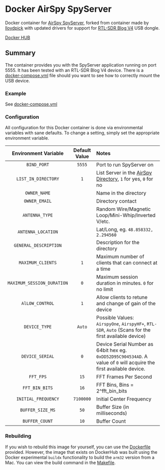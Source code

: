 # Docker AirSpy SpyServer

Docker container for [AirSpy SpyServer](https://airspy.com/download), forked from container made by [lloydpick](https://github.com/lloydpick/docker-spyserver) with updated drivers for support for [RTL-SDR Blog V4](https://www.rtl-sdr.com/V4/) USB dongle.

[Docker HUB](https://hub.docker.com/r/misi90/spyserver-rtlsdr)

## Summary

The container provides you with the SpyServer application running on port 5555. It has been tested with an RTL-SDR Blog V4 device. There is a [docker-compose.yml](https://github.com/MISI90/docker-spyserver-rtlsdr/blob/master/docker-compose.yml) file should you want to see how to correctly mount the USB device.

### Example

See [docker-compose.yml](https://github.com/MISI90/docker-spyserver-rtlsdr/blob/master/docker-compose.yml)

### Configuration

All configuration for this Docker container is done via environmental variables with sane defaults. To change a setting, simply set the appropriate environment variable.

| Environment Variable     | Default Value | Notes |
|:------------------------:|:-------------:|:------|
|`BIND_PORT`               |`5555`         |Port to run SpyServer on|
|`LIST_IN_DIRECTORY`       |`1`            |List Server in the [AirSpy Directory](https://airspy.com/directory/), `1` for yes, `0` for no|
|`OWNER_NAME`              |               |Name in the directory|
|`OWNER_EMAIL`             |               |Directory contact|
|`ANTENNA_TYPE`            |               |Random Wire/Magnetic Loop/Mini-Whip/Inverted V/etc.|
|`ANTENNA_LOCATION`        |               |Lat/Long, eg. `48.858332, 2.294560`|
|`GENERAL_DESCRIPTION`     |               |Description for the directory|
|`MAXIMUM_CLIENTS`         |`1`            |Maximum number of clients that can connect at a time|
|`MAXIMUM_SESSION_DURATION`|`0`            |Maximum session duration in minutes. `0` for no limit|
|`AlLOW_CONTROL`           |`1`            |Allow clients to retune and change of gain of the device|
|`DEVICE_TYPE`             |`Auto`         |Possible Values: `AirspyOne`, `AirspyHF+`, `RTL-SDR`, `Auto` (Scans for the first available device)|
|`DEVICE_SERIAL`           |`0`            |Device Serial Number as 64bit hex eg. `0xDD52D95C904534AD`. A value of `0` will acquire the first available device.|
|`FFT_FPS`                 |`15`           |FFT Frames Per Second|
|`FFT_BIN_BITS`            |`16`           |FFT Bins, Bins = 2^fft_bin_bits|
|`INITIAL_FREQUENCY`       |`7100000`      |Initial Center Frequency|
|`BUFFER_SIZE_MS`          |`50`           |Buffer Size (in milliseconds)|
|`BUFFER_COUNT`            |`10`           |Buffer Count|

### Rebuilding

If you wish to rebuild this image for yourself, you can use the [Dockerfile](https://github.com/MISI90/docker-spyserver-rtlsdr/blob/master/Dockerfile) provided. However, the image that exists on DockerHub was built using the Docker experimental `buildx` functionality to build the `arm32` version from a Mac. You can view the build command in the [Makefile](https://github.com/lloydpick/MISI90/docker-spyserver-rtlsdr/blob/master/Makefile).
